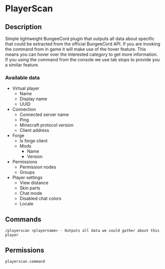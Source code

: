 # PlayerScan

## Description

Simple lightweight BungeeCord plugin that outputs all data about specific that could be extracted from the 
official BungeeCord API. If you are invoking the command from in game it will make use of the hover feature. 
This means you can hover over the interested category to get more information. If you using the command from the console
we use tab stops to provide you a similar feature.

### Available data

* Virtual player
    * Name
    * Display name
    * UUID
* Connection
    * Connected server name
    * Ping
    * Minecraft protocol version
    * Client address
* Forge
    * Is forge client
    * Mods
        * Name
        * Version
* Permissions
    * Permission nodes
    * Groups
* Player settings
    * View distance
    * Skin parts
    * Chat mode
    * Disabled chat colors
    * Locale 

## Commands

    /playerscan <playername> - Outputs all data we could gather about this player 

## Permissions

    playerscan.command
